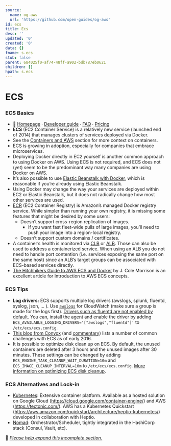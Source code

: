 ```yaml
---
source:
  name: og-aws
  url: 'https://github.com/open-guides/og-aws'
id: ecs
title: Ecs
desc: ''
updated: '0'
created: '0'
data: {}
fname: s.ecs
stub: false
parent: 684025f0-af74-48ff-a902-bdb787eb0621
children: []
hpath: s.ecs
---
```

# ECS

### ECS Basics

- 📒 [Homepage](https://aws.amazon.com/ecs/) ∙ [Developer guide](http://docs.aws.amazon.com/AmazonECS/latest/developerguide/) ∙ [FAQ](https://aws.amazon.com/ecs/faqs/) ∙ [Pricing](https://aws.amazon.com/ecs/pricing/)
- **ECS** (EC2 Container Service) is a relatively new service (launched end of 2014) that manages clusters of services deployed via Docker.
- See the [Containers and AWS](#containers-and-aws) section for more context on containers.
- ECS is growing in adoption, especially for companies that embrace microservices.
- Deploying Docker directly in EC2 yourself is another common approach to using Docker on AWS. Using ECS is not required, and ECS does not (yet) seem to be the predominant way many companies are using Docker on AWS.
- It’s also possible to use [Elastic Beanstalk with Docker](http://docs.aws.amazon.com/elasticbeanstalk/latest/dg/create_deploy_docker.html), which is reasonable if you’re already using Elastic Beanstalk.
- Using Docker may change the way your services are deployed within EC2 or Elastic Beanstalk, but it does not radically change how most other services are used.
- [ECR](https://aws.amazon.com/ecr/) (EC2 Container Registry) is Amazon’s managed Docker registry service. While simpler than running your own registry, it is missing some features that might be desired by some users:
  - Doesn’t support cross-region replication of images.
    - If you want fast fleet-wide pulls of large images, you’ll need to push your image into a region-local registry.
  - Doesn’t support custom domains / certificates.
- A container’s health is monitored via [CLB](#clb) or [ALB](#alb). Those can also be used to address a containerized service. When using an ALB you do not need to handle port contention (i.e. services exposing the same port on the same host) since an ALB’s target groups can be associated with ECS-based services directly.
- [The Hitchhikers Guide to AWS ECS and Docker](http://start.jcolemorrison.com/the-hitchhikers-guide-to-aws-ecs-and-docker/) by J. Cole Morrison is an excellent article for Introduction to AWS ECS concepts.

### ECS Tips

- **Log drivers:** ECS supports multiple log drivers (awslogs, splunk, fluentd, syslog, json, ... ). Use [`awslogs`](http://docs.aws.amazon.com/AmazonECS/latest/developerguide/using_awslogs.html) for CloudWatch (make sure a group is made for the logs first). [Drivers such as fluentd are not enabled by default](https://github.com/aws/amazon-ecs-agent/issues/535). You can, install the agent and enable the driver by adding `ECS_AVAILABLE_LOGGING_DRIVERS='["awslogs","fluentd"]'` to `/etc/ecs/ecs.config`.
- [This blog from Convox](https://convox.com/blog/ecs-challenges) (and [commentary](https://news.ycombinator.com/item?id=11598058)) lists a number of common challenges with ECS as of early 2016.
- It is possible to optimize disk clean up on ECS. By default, the unused containers are deleted after 3 hours and the unused images after 30 minutes. These settings can be changed by adding `ECS_ENGINE_TASK_CLEANUP_WAIT_DURATION=10m` and `ECS_IMAGE_CLEANUP_INTERVAL=10m` to `/etc/ecs/ecs.config`. [More information on optimizing ECS disk cleanup](https://aws.amazon.com/blogs/compute/optimizing-disk-usage-on-amazon-ecs/).

### ECS Alternatives and Lock-in

- [Kubernetes](https://kubernetes.io): Extensive container platform. Available as a hosted solution on Google Cloud (<https://cloud.google.com/container-engine/>) and AWS (<https://tectonic.com/>). AWS has a Kubernetes Quickstart (<https://aws.amazon.com/quickstart/architecture/heptio-kubernetes/>) developed in collaboration with Heptio.
- [Nomad](https://www.nomadproject.io/): Orchestrator/Scheduler, tightly integrated in the HashiCorp stack (Consul, Vault, etc).

🚧 [_Please help expand this incomplete section._](CONTRIBUTING.md)
